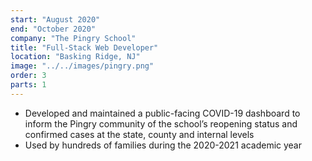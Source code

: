 ```yaml
---
start: "August 2020"
end: "October 2020"
company: "The Pingry School"
title: "Full-Stack Web Developer"
location: "Basking Ridge, NJ"
image: "../../images/pingry.png"
order: 3
parts: 1
---
```


- Developed and maintained a public-facing COVID-19 dashboard to inform the Pingry community of the school’s reopening status and confirmed cases at the state, county and internal levels
- Used by hundreds of families during the 2020-2021 academic year
